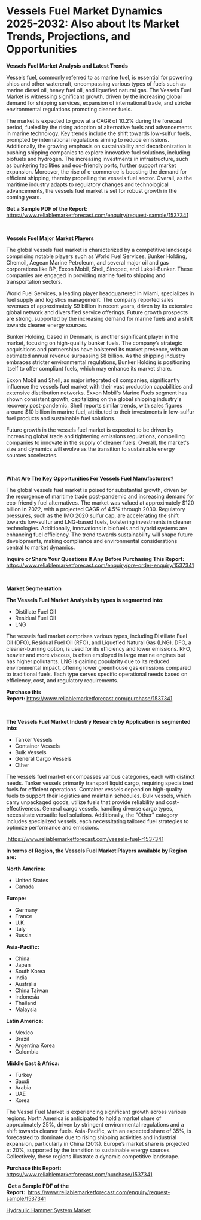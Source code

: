 <p><h1>Vessels Fuel Market Dynamics 2025-2032: Also about Its Market Trends, Projections, and Opportunities</h1></p><p><strong>Vessels Fuel Market Analysis and Latest Trends</strong></p>
<p><p>Vessels fuel, commonly referred to as marine fuel, is essential for powering ships and other watercraft, encompassing various types of fuels such as marine diesel oil, heavy fuel oil, and liquefied natural gas. The Vessels Fuel Market is witnessing significant growth, driven by the increasing global demand for shipping services, expansion of international trade, and stricter environmental regulations promoting cleaner fuels. </p><p>The market is expected to grow at a CAGR of 10.2% during the forecast period, fueled by the rising adoption of alternative fuels and advancements in marine technology. Key trends include the shift towards low-sulfur fuels, prompted by international regulations aiming to reduce emissions. Additionally, the growing emphasis on sustainability and decarbonization is pushing shipping companies to explore innovative fuel solutions, including biofuels and hydrogen. The increasing investments in infrastructure, such as bunkering facilities and eco-friendly ports, further support market expansion. Moreover, the rise of e-commerce is boosting the demand for efficient shipping, thereby propelling the vessels fuel sector. Overall, as the maritime industry adapts to regulatory changes and technological advancements, the vessels fuel market is set for robust growth in the coming years.</p></p>
<p><strong>Get a Sample PDF of the Report:&nbsp;</strong> <a href="https://www.reliablemarketforecast.com/enquiry/request-sample/1537341?utm_campaign=2853&utm_medium=2&utm_source=Github&utm_content=ia&utm_term=24032025&utm_id=vessels-fuel">https://www.reliablemarketforecast.com/enquiry/request-sample/1537341</a></p>
<p>&nbsp;</p>
<p><strong>Vessels Fuel Major Market Players</strong></p>
<p><p>The global vessels fuel market is characterized by a competitive landscape comprising notable players such as World Fuel Services, Bunker Holding, Chemoil, Aegean Marine Petroleum, and several major oil and gas corporations like BP, Exxon Mobil, Shell, Sinopec, and Lukoil-Bunker. These companies are engaged in providing marine fuel to shipping and transportation sectors.</p><p>World Fuel Services, a leading player headquartered in Miami, specializes in fuel supply and logistics management. The company reported sales revenues of approximately $9 billion in recent years, driven by its extensive global network and diversified service offerings. Future growth prospects are strong, supported by the increasing demand for marine fuels and a shift towards cleaner energy sources.</p><p>Bunker Holding, based in Denmark, is another significant player in the market, focusing on high-quality bunker fuels. The company’s strategic acquisitions and partnerships have bolstered its market presence, with an estimated annual revenue surpassing $8 billion. As the shipping industry embraces stricter environmental regulations, Bunker Holding is positioning itself to offer compliant fuels, which may enhance its market share.</p><p>Exxon Mobil and Shell, as major integrated oil companies, significantly influence the vessels fuel market with their vast production capabilities and extensive distribution networks. Exxon Mobil's Marine Fuels segment has shown consistent growth, capitalizing on the global shipping industry's recovery post-pandemic. Shell reports similar trends, with sales figures around $10 billion in marine fuel, attributed to their investments in low-sulfur fuel products and sustainable fuel solutions.</p><p>Future growth in the vessels fuel market is expected to be driven by increasing global trade and tightening emissions regulations, compelling companies to innovate in the supply of cleaner fuels. Overall, the market's size and dynamics will evolve as the transition to sustainable energy sources accelerates.</p></p>
<p>&nbsp;</p>
<p><strong>What Are The Key Opportunities For Vessels Fuel Manufacturers?</strong></p>
<p><p>The global vessels fuel market is poised for substantial growth, driven by the resurgence of maritime trade post-pandemic and increasing demand for eco-friendly fuel alternatives. The market was valued at approximately $120 billion in 2022, with a projected CAGR of 4.5% through 2030. Regulatory pressures, such as the IMO 2020 sulfur cap, are accelerating the shift towards low-sulfur and LNG-based fuels, bolstering investments in cleaner technologies. Additionally, innovations in biofuels and hybrid systems are enhancing fuel efficiency. The trend towards sustainability will shape future developments, making compliance and environmental considerations central to market dynamics.</p></p>
<p><strong>Inquire or Share Your Questions If Any Before Purchasing This Report:</strong> <a href="https://www.reliablemarketforecast.com/enquiry/pre-order-enquiry/1537341?utm_campaign=2853&utm_medium=2&utm_source=Github&utm_content=ia&utm_term=24032025&utm_id=vessels-fuel">https://www.reliablemarketforecast.com/enquiry/pre-order-enquiry/1537341</a></p>
<p>&nbsp;</p>
<p><strong>Market Segmentation</strong></p>
<p><strong>The Vessels Fuel Market Analysis by types is segmented into:</strong></p>
<p><ul><li>Distillate Fuel Oil</li><li>Residual Fuel Oil</li><li>LNG</li></ul></p>
<p><p>The vessels fuel market comprises various types, including Distillate Fuel Oil (DFO), Residual Fuel Oil (RFO), and Liquefied Natural Gas (LNG). DFO, a cleaner-burning option, is used for its efficiency and lower emissions. RFO, heavier and more viscous, is often employed in large marine engines but has higher pollutants. LNG is gaining popularity due to its reduced environmental impact, offering lower greenhouse gas emissions compared to traditional fuels. Each type serves specific operational needs based on efficiency, cost, and regulatory requirements.</p></p>
<p><strong>Purchase this Report:&nbsp;</strong><a href="https://www.reliablemarketforecast.com/purchase/1537341?utm_campaign=2853&utm_medium=2&utm_source=Github&utm_content=ia&utm_term=24032025&utm_id=vessels-fuel">https://www.reliablemarketforecast.com/purchase/1537341</a></p>
<p>&nbsp;</p>
<p><strong>The Vessels Fuel Market Industry Research by Application is segmented into:</strong></p>
<p><ul><li>Tanker Vessels</li><li>Container Vessels</li><li>Bulk Vessels</li><li>General Cargo Vessels</li><li>Other</li></ul></p>
<p><p>The vessels fuel market encompasses various categories, each with distinct needs. Tanker vessels primarily transport liquid cargo, requiring specialized fuels for efficient operations. Container vessels depend on high-quality fuels to support their logistics and maintain schedules. Bulk vessels, which carry unpackaged goods, utilize fuels that provide reliability and cost-effectiveness. General cargo vessels, handling diverse cargo types, necessitate versatile fuel solutions. Additionally, the "Other" category includes specialized vessels, each necessitating tailored fuel strategies to optimize performance and emissions.</p></p>
<p><a href="https://www.reliablemarketforecast.com/vessels-fuel-r1537341?utm_campaign=2853&utm_medium=2&utm_source=Github&utm_content=ia&utm_term=24032025&utm_id=vessels-fuel">&nbsp;https://www.reliablemarketforecast.com/vessels-fuel-r1537341</a></p>
<p><strong>In terms of Region, the Vessels Fuel Market Players available by Region are:</strong></p>
<p>
    <p> <strong> North America: </strong>
        <ul>
            <li>United States</li>
            <li>Canada</li>
        </ul>
        </p> 
    <p> <strong> Europe: </strong>
        <ul>
            <li>Germany</li>
            <li>France</li>
            <li>U.K.</li>
            <li>Italy</li>
            <li>Russia</li>
        </ul>
        </p> 
    <p> <strong> Asia-Pacific: </strong>
        <ul>
            <li>China</li>
            <li>Japan</li>
            <li>South Korea</li>
            <li>India</li>
            <li>Australia</li>
            <li>China Taiwan</li>
            <li>Indonesia</li>
            <li>Thailand</li>
            <li>Malaysia</li>
        </ul>
        </p> 
    <p> <strong> Latin America: </strong>
        <ul>
            <li>Mexico</li>
            <li>Brazil</li>
            <li>Argentina Korea</li>
            <li>Colombia</li>
        </ul>
        </p> 
    <p> <strong> Middle East & Africa: </strong>
        <ul>
            <li>Turkey</li>
            <li>Saudi</li>
            <li>Arabia</li>
            <li>UAE</li>
            <li>Korea</li>
        </ul>
    </p>
    </p>
<p><p>The Vessel Fuel Market is experiencing significant growth across various regions. North America is anticipated to hold a market share of approximately 25%, driven by stringent environmental regulations and a shift towards cleaner fuels. Asia-Pacific, with an expected share of 35%, is forecasted to dominate due to rising shipping activities and industrial expansion, particularly in China (20%). Europe’s market share is projected at 20%, supported by the transition to sustainable energy sources. Collectively, these regions illustrate a dynamic competitive landscape.</p></p>
<p><strong>Purchase this Report: </strong><a href="https://www.reliablemarketforecast.com/purchase/1537341?utm_campaign=2853&utm_medium=2&utm_source=Github&utm_content=ia&utm_term=24032025&utm_id=vessels-fuel">https://www.reliablemarketforecast.com/purchase/1537341</a></p>
<p>&nbsp;<strong>Get a Sample PDF of the Report:&nbsp;&nbsp;</strong><a href="https://www.reliablemarketforecast.com/enquiry/request-sample/1537341?utm_campaign=2853&utm_medium=2&utm_source=Github&utm_content=ia&utm_term=24032025&utm_id=vessels-fuel">https://www.reliablemarketforecast.com/enquiry/request-sample/1537341</a></p>
<p><strong></strong></p>
<p><p><a href="https://github.com/ternainglin/Market-Research-Report-List-1/blob/main/hydraulic-hammer-system-market.md?utm_campaign=2853&utm_medium=2&utm_source=Github&utm_content=ia&utm_term=24032025&utm_id=vessels-fuel">Hydraulic Hammer System Market</a></p></p>